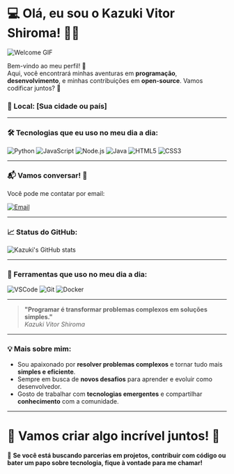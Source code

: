 # 💻 Olá, eu sou o **Kazuki Vitor Shiroma**! 👨‍💻

![Welcome GIF]([https://media.giphy.com/media/l1J9sEwJ4ECXMvsoA/giphy.gif](https://media3.giphy.com/media/v1.Y2lkPTc5MGI3NjExNHBteWM5cDI3ZTVvaHRrczhnbXZna3VpMDU2OGpvNjkyM2h3NW9sbiZlcD12MV9pbnRlcm5hbF9naWZfYnlfaWQmY3Q9Zw/hVEBWRInEvNOEVS18i/giphy.gif))

Bem-vindo ao meu perfil! 🚀  
Aqui, você encontrará minhas aventuras em **programação**, **desenvolvimento**, e minhas contribuições em **open-source**. Vamos codificar juntos? 👾

### 📍 Local: [Sua cidade ou país]

---

### 🛠️ Tecnologias que eu uso no meu dia a dia:

![Python](https://img.shields.io/badge/Python-3776AB?style=for-the-badge&logo=python&logoColor=white)
![JavaScript](https://img.shields.io/badge/JavaScript-F7DF1E?style=for-the-badge&logo=javascript&logoColor=black)
![Node.js](https://img.shields.io/badge/Node.js-339933?style=for-the-badge&logo=node.js&logoColor=white)
![Java](https://img.shields.io/badge/Java-007396?style=for-the-badge&logo=java&logoColor=white)
![HTML5](https://img.shields.io/badge/HTML5-E34F26?style=for-the-badge&logo=html5&logoColor=white)
![CSS3](https://img.shields.io/badge/CSS3-1572B6?style=for-the-badge&logo=css3&logoColor=white)

---

### 📬 Vamos conversar! 📨  
Você pode me contatar por email:

[![Email](https://img.shields.io/badge/Email-D14836?style=for-the-badge&logo=gmail&logoColor=white)](mailto:kazukishiroma06@gmail.com)

---

### 📈 Status do GitHub:
![Kazuki's GitHub stats](https://github-readme-stats.vercel.app/api?username=kazukiwi&show_icons=true&count_private=true&hide=prs&theme=radical)

---

### 🔧 Ferramentas que uso no meu dia a dia:
![VSCode](https://img.shields.io/badge/VSCode-007ACC?style=for-the-badge&logo=visualstudiocode&logoColor=white)
![Git](https://img.shields.io/badge/Git-F1502F?style=for-the-badge&logo=git&logoColor=white)
![Docker](https://img.shields.io/badge/Docker-2496ED?style=for-the-badge&logo=docker&logoColor=white)

---

> **"Programar é transformar problemas complexos em soluções simples."**  
> _Kazuki Vitor Shiroma_

---

### 💡 Mais sobre mim:
- Sou apaixonado por **resolver problemas complexos** e tornar tudo mais **simples e eficiente**.
- Sempre em busca de **novos desafios** para aprender e evoluir como desenvolvedor.
- Gosto de trabalhar com **tecnologias emergentes** e compartilhar **conhecimento** com a comunidade.

---

# 🌟 Vamos criar algo incrível juntos! 🌟

🚀 **Se você está buscando parcerias em projetos, contribuir com código ou bater um papo sobre tecnologia, fique à vontade para me chamar!**
